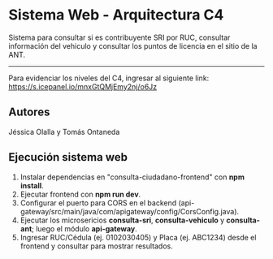 # Sistema Web - Arquitectura C4

Sistema para consultar si es contribuyente SRI por RUC, consultar información del vehiculo y consultar los puntos de licencia en el sitio de la ANT.

---

Para evidenciar los niveles del C4, ingresar al siguiente link: https://s.icepanel.io/mnxGtQMjEmy2nj/o6Jz

## Autores

Jéssica Olalla y Tomás Ontaneda

## Ejecución sistema web

1. Instalar dependencias en "consulta-ciudadano-frontend" con **npm install**.
2. Ejecutar frontend con **npm run dev**.
3. Configurar el puerto para CORS en el backend (api-gateway/src/main/java/com/apigateway/config/CorsConfig.java).
4. Ejecutar los microsericios **consulta-sri**, **consulta-vehiculo** y **consulta-ant**; luego el módulo **api-gateway**.
5. Ingresar RUC/Cédula (ej. 0102030405) y Placa (ej. ABC1234) desde el frontend y consultar para mostrar resultados.